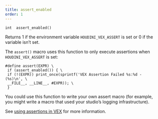 ```yaml
---
title: assert_enabled
order: 1
---
```

`int  assert_enabled()`

Returns 1 if the environment variable `HOUDINI_VEX_ASSERT` is set or 0 if the variable isn’t set.

The `assert()` macro uses this function to only execute assertions when `HOUDINI_VEX_ASSERT` is set:

```vex
#define assert(EXPR) \
 if (assert_enabled()) { \
 if (!(EXPR)) print_once(sprintf('VEX Assertion Failed %s:%d - (%s)\n', \
 __FILE__, __LINE__, #EXPR)); \
 }

```

You could use this function to write your own assert macro (for example, you might write a macro that used your studio’s logging infrastructure).

See [using assertions in VEX](../assertions.html "You can use the assert() macro to print information while you are debugging VEX code.") for more information.

